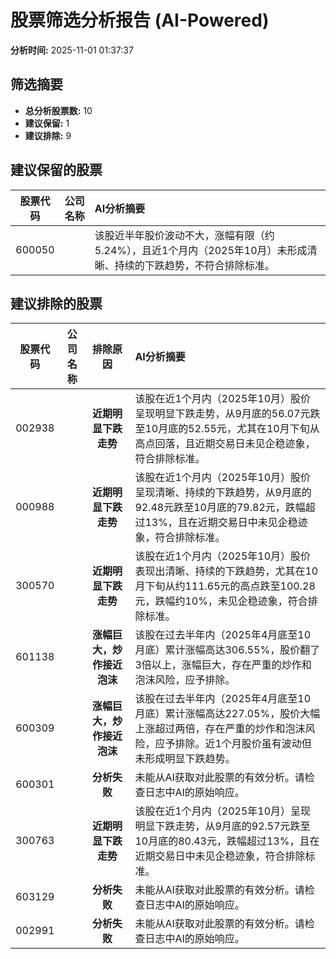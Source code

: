 # 股票筛选分析报告 (AI-Powered)

**分析时间:** 2025-11-01 01:37:37

## 筛选摘要

- **总分析股票数:** 10
- **建议保留:** 1
- **建议排除:** 9

## 建议保留的股票

| 股票代码 | 公司名称 | AI分析摘要 |
|:---:|:---:|:---|
| 600050 |  | 该股近半年股价波动不大，涨幅有限（约5.24%），且近1个月内（2025年10月）未形成清晰、持续的下跌趋势，不符合排除标准。 |

## 建议排除的股票

| 股票代码 | 公司名称 | 排除原因 | AI分析摘要 |
|:---:|:---:|:---:|:---|
| 002938 |  | **近期明显下跌走势** | 该股在近1个月内（2025年10月）股价呈现明显下跌走势，从9月底的56.07元跌至10月底的52.55元，尤其在10月下旬从高点回落，且近期交易日未见企稳迹象，符合排除标准。 |
| 000988 |  | **近期明显下跌走势** | 该股在近1个月内（2025年10月）股价呈现清晰、持续的下跌趋势，从9月底的92.48元跌至10月底的79.82元，跌幅超过13%，且在近期交易日中未见企稳迹象，符合排除标准。 |
| 300570 |  | **近期明显下跌走势** | 该股在近1个月内（2025年10月）股价表现出清晰、持续的下跌趋势，尤其在10月下旬从约111.65元的高点跌至100.28元，跌幅约10%，未见企稳迹象，符合排除标准。 |
| 601138 |  | **涨幅巨大，炒作接近泡沫** | 该股在过去半年内（2025年4月底至10月底）累计涨幅高达306.55%，股价翻了3倍以上，涨幅巨大，存在严重的炒作和泡沫风险，应予排除。 |
| 600309 |  | **涨幅巨大，炒作接近泡沫** | 该股在过去半年内（2025年4月底至10月底）累计涨幅高达227.05%，股价大幅上涨超过两倍，存在严重的炒作和泡沫风险，应予排除。近1个月股价虽有波动但未形成明显下跌趋势。 |
| 600301 |  | **分析失败** | 未能从AI获取对此股票的有效分析。请检查日志中AI的原始响应。 |
| 300763 |  | **近期明显下跌走势** | 该股在近1个月内（2025年10月）呈现明显下跌走势，从9月底的92.57元跌至10月底的80.43元，跌幅超过13%，且在近期交易日中未见企稳迹象，符合排除标准。 |
| 603129 |  | **分析失败** | 未能从AI获取对此股票的有效分析。请检查日志中AI的原始响应。 |
| 002991 |  | **分析失败** | 未能从AI获取对此股票的有效分析。请检查日志中AI的原始响应。 |
